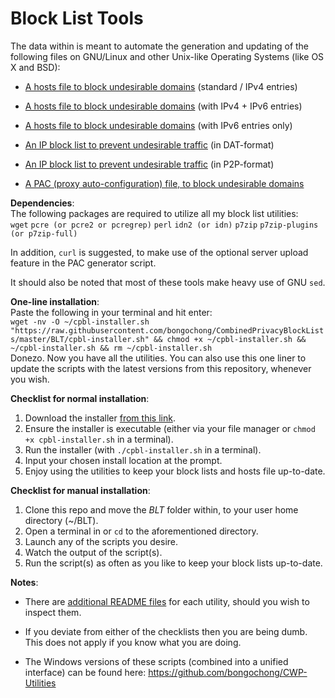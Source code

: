# Block List Tools
The data within is meant to automate the generation and updating of the following files on GNU/Linux and other Unix-like Operating Systems (like OS X and BSD):  

- [A hosts file to block undesirable domains](https://github.com/bongochong/CombinedPrivacyBlockLists/blob/master/BLT/update-hosts.sh) (standard / IPv4 entries)  

- [A hosts file to block undesirable domains](https://github.com/bongochong/CombinedPrivacyBlockLists/blob/master/BLT/update-hosts-dual.sh) (with IPv4 + IPv6 entries)  

- [A hosts file to block undesirable domains](https://github.com/bongochong/CombinedPrivacyBlockLists/blob/master/BLT/update-hosts-six.sh) (with IPv6 entries only)  

- [An IP block list to prevent undesirable traffic](https://github.com/bongochong/CombinedPrivacyBlockLists/blob/master/BLT/update-btdat.sh) (in DAT-format)  

- [An IP block list to prevent undesirable traffic](https://github.com/bongochong/CombinedPrivacyBlockLists/blob/master/BLT/update-btp2p.sh) (in P2P-format)  

- [A PAC (proxy auto-configuration) file, to block undesirable domains](https://github.com/bongochong/CombinedPrivacyBlockLists/blob/master/BLT/update-pac.sh)  

**Dependencies**:  
The following packages are required to utilize all my block list utilities:  
`wget` `pcre (or pcre2 or pcregrep)` `perl` `idn2 (or idn)` `p7zip` `p7zip-plugins (or p7zip-full)`
  
In addition, `curl` is suggested, to make use of the optional server upload feature in the PAC generator script.  
  
It should also be noted that most of these tools make heavy use of GNU `sed`.
  
**One-line installation**:  
Paste the following in your terminal and hit enter:  
`wget -nv -O ~/cpbl-installer.sh "https://raw.githubusercontent.com/bongochong/CombinedPrivacyBlockLists/master/BLT/cpbl-installer.sh" && chmod +x ~/cpbl-installer.sh && ~/cpbl-installer.sh && rm ~/cpbl-installer.sh`  
Donezo. Now you have all the utilities. You can also use this one liner to update the scripts with the latest versions from this repository, whenever you wish.  
  
**Checklist for normal installation**:
1. Download the installer [from this link](https://raw.githubusercontent.com/bongochong/CombinedPrivacyBlockLists/master/BLT/cpbl-installer.sh).
2. Ensure the installer is executable (either via your file manager or `chmod +x cpbl-installer.sh` in a terminal).
3. Run the installer (with `./cpbl-installer.sh` in a terminal).
4. Input your chosen install location at the prompt.
5. Enjoy using the utilities to keep your block lists and hosts file up-to-date.
  
**Checklist for manual installation**:
1. Clone this repo and move the *BLT* folder within, to your user home directory (~/BLT).
2. Open a terminal in or `cd` to the aforementioned directory.
3. Launch any of the scripts you desire.
4. Watch the output of the script(s).
5. Run the script(s) as often as you like to keep your block lists up-to-date.  
  
**Notes**:
- There are [additional README files](https://github.com/bongochong/CombinedPrivacyBlockLists/tree/master/BLT/readmes) for each utility, should you wish to inspect them.

- If you deviate from either of the checklists then you are being dumb. This does not apply if you know what you are doing.

- The Windows versions of these scripts (combined into a unified interface) can be found here: https://github.com/bongochong/CWP-Utilities
